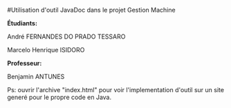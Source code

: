 #Utilisation d'outil JavaDoc dans le projet Gestion Machine

**Étudiants:**

André FERNANDES DO PRADO TESSARO

Marcelo Henrique ISIDORO

**Professeur:**

Benjamin ANTUNES


Ps: ouvrir l'archive "index.html" pour voir l'implementation d'outil sur un site generé pour le propre code en Java. 

